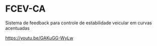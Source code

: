 # FCEV-CA
Sistema de feedback para controle de estabilidade veicular em curvas acentuadas 

https://youtu.be/GAKuGG-WyLw
